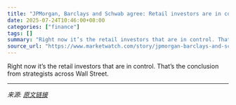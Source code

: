 ```yaml
---
title: "JPMorgan, Barclays and Schwab agree: Retail investors are in control of the market right now"
date: 2025-07-24T10:46:00+08:00
categories: ["finance"]
tags: []
summary: "Right now it’s the retail investors that are in control. That’s the conclusion from strategists across Wall Street."
source_url: "https://www.marketwatch.com/story/jpmorgan-barclays-and-schwab-agree-retail-investors-are-in-control-of-the-market-right-now-2a00719c?mod=mw_rss_topstories"
---
```


Right now it’s the retail investors that are in control. That’s the conclusion from strategists across Wall Street.

---

*来源: [原文链接](https://www.marketwatch.com/story/jpmorgan-barclays-and-schwab-agree-retail-investors-are-in-control-of-the-market-right-now-2a00719c?mod=mw_rss_topstories)*
